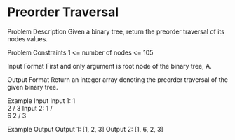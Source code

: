 #  Preorder Traversal

Problem Description
Given a binary tree, return the preorder traversal of its nodes values.


Problem Constraints
1 <= number of nodes <= 105


Input Format
First and only argument is root node of the binary tree, A.


Output Format
Return an integer array denoting the preorder traversal of the given binary tree.


Example Input
Input 1:
1
\
2
/
3
Input 2:
1
/ \
6   2
/
3


Example Output
Output 1:
[1, 2, 3]
Output 2:
[1, 6, 2, 3]